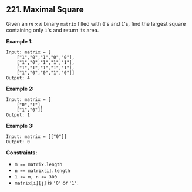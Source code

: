 ## 221. Maximal Square



Given an $m \times n$ binary `matrix` filled with `0`'s and `1`'s, find the largest square containing only `1`'s and return its area.   




__Example 1:__  
```
Input: matrix = [
    ["1","0","1","0","0"],
    ["1","0","1","1","1"],
    ["1","1","1","1","1"],
    ["1","0","0","1","0"]]
Output: 4
```



__Example 2:__
```
Input: matrix = [
    ["0","1"],
    ["1","0"]]
Output: 1
```



__Example 3:__
```
Input: matrix = [["0"]]
Output: 0
```


__Constraints:__  

* `m == matrix.length`
* `n == matrix[i].length`
* `1 <= m, n <= 300`
* `matrix[i][j]` is `'0'` or `'1'`.
